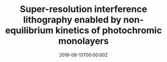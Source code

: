 ---
title: "Super-resolution interference lithography enabled by non-equilibrium kinetics of photochromic monolayers"
authors:
- Vijayamohanan, H.
- Kenath, G.S.
- Palermo, E.F.
- Ullal, C.K.

#author_notes:
date: "2019-09-13T00:00:00Z"
doi: "10.1039/C9RA05864H"

# Publication type.
# Legend: 0 = Uncategorized; 1 = Conference paper; 2 = Journal article;
# 3 = Preprint / Working Paper; 4 = Report; 5 = Book; 6 = Book section;
# 7 = Thesis; 8 = Patent
publication_types: ["2"]

# Publication name and optional abbreviated publication name.
publication: "*RSC Advances*, **9**, 28841-28850"

---